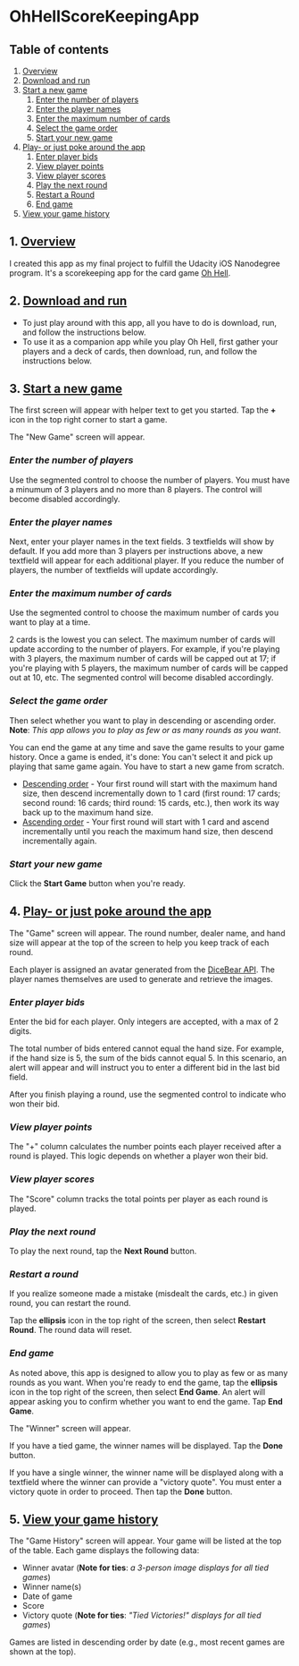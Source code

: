 # OhHellScoreKeepingApp

## Table of contents
1. [Overview](#Overview)
2. [Download and run](#Download-and-run)
3. [Start a new game](#Start-a-new-game)
   1. [Enter the number of players](#Enter-the-number-of-players)
   2. [Enter the player names](#Enter-the-player-names)
   3. [Enter the maximum number of cards](#Enter-the-maximum-number-of-cards)
   4. [Select the game order](#Select-the-game-order)
   5. [Start your new game](#Start-your-new-game)
4. [Play- or just poke around the app](#Play--or-just-poke-around-the-app)
   1. [Enter player bids](#Enter-player-bids)
   2. [View player points](#View-player-points)
   3. [View player scores](#View-player-scores)
   4. [Play the next round](#Play-the-next-round)
   5. [Restart a Round](#Restart-a-Round)
   6. [End game](#End-game)
5. [View your game history](#View-your-game-history)

## 1. <ins>Overview</ins>
I created this app as my final project to fulfill the Udacity iOS Nanodegree program. It's a scorekeeping app for the card game [Oh Hell](https://en.wikipedia.org/wiki/Oh_hell).

## 2. <ins>Download and run</ins>
* To just play around with this app, all you have to do is download, run, and follow the instructions below. 
* To use it as a companion app while you play Oh Hell, first gather your players and a deck of cards, then download, run, and follow the instructions below.

## 3. <ins>Start a new game</ins>
The first screen will appear with helper text to get you started. Tap the **+** icon in the top right corner to start a game.

The "New Game" screen will appear. 

### *Enter the number of players*
Use the segmented control to choose the number of players. You must have a minumum of 3 players and no more than 8 players. The control will become disabled accordingly.

### *Enter the player names*
Next, enter your player names in the text fields. 3 textfields will show by default. If you add more than 3 players per instructions above, a new textfield will appear for each additional player. If you reduce the number of players, the number of textfields will update accordingly.

### *Enter the maximum number of cards*
Use the segmented control to choose the maximum number of cards you want to play at a time.

2 cards is the lowest you can select. The maximum number of cards will update according to the number of players. For example, if you're playing with 3 players, the maximum number of cards will be capped out at 17; if you're playing with 5 players, the maximum number of cards will be capped out at 10, etc. The segmented control will become disabled accordingly. 

### *Select the game order*
Then select whether you want to play in descending or ascending order. **Note**: *This app allows you to play as few or as many rounds as you want*.

You can end the game at any time and save the game results to your game history. Once a game is ended, it's done: You can't select it and pick up playing that same game again. You have to start a new game from scratch.

* <ins>Descending order</ins> - Your first round will start with the maximum hand size, then descend incrementally down to 1 card (first round: 17 cards; second round: 16 cards; third round: 15 cards, etc.), then work its way back up to the maximum hand size.
* <ins>Ascending order</ins> -  Your first round will start with 1 card and ascend incrementally until you reach the maximum hand size, then descend incrementally again.


### *Start your new game*
Click the **Start Game** button when you're ready.

## 4. <ins>Play- or just poke around the app</ins>
The "Game" screen will appear. The round number, dealer name, and hand size will appear at the top of the screen to help you keep track of each round.

Each player is assigned an avatar generated from the [DiceBear API](https://www.dicebear.com/styles/identicon/). The player names themselves are used to generate and retrieve the images.

### *Enter player bids*
Enter the bid for each player. Only integers are accepted, with a max of 2 digits. 

The total number of bids entered cannot equal the hand size. For example, if the hand size is 5, the sum of the bids cannot equal 5. In this scenario, an alert will appear and will instruct you to enter a different bid in the last bid field.

After you finish playing a round, use the segmented control to indicate who won their bid.

### *View player points*
The "+" column calculates the number points each player received after a round is played. This logic depends on whether a player won their bid. 

### *View player scores*
The "Score" column tracks the total points per player as each round is played. 

### *Play the next round*
To play the next round, tap the **Next Round** button.

### *Restart a round*
If you realize someone made a mistake (misdealt the cards, etc.) in given round, you can restart the round. 

Tap the **ellipsis** icon in the top right of the screen, then select **Restart Round**. The round data will reset. 

### *End game*
As noted above, this app is designed to allow you to play as few or as many rounds as you want. When you're ready to end the game, tap the **ellipsis** icon in the top right of the screen, then select **End Game**. An alert will appear asking you to confirm whether you want to end the game. Tap **End Game**.

The "Winner" screen will appear.

If you have a tied game, the winner names will be displayed. Tap the **Done** button.

If you have a single winner, the winner name will be displayed along with a textfield where the winner can provide a "victory quote". You must enter a victory quote in order to proceed. Then tap the **Done** button.

## 5. <ins>View your game history</ins>
The "Game History" screen will appear. Your game will be listed at the top of the table. Each game displays the following data:

* Winner avatar (**Note for ties**: *a 3-person image displays for all tied games*)
* Winner name(s)
* Date of game
* Score
* Victory quote (**Note for ties**: *"Tied Victories!" displays for all tied games*)

Games are listed in descending order by date (e.g., most recent games are shown at the top).



